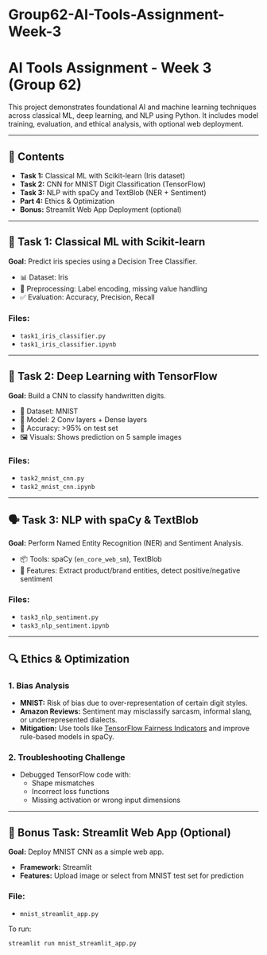 # Group62-AI-Tools-Assignment-Week-3

# AI Tools Assignment - Week 3 (Group 62)

This project demonstrates foundational AI and machine learning techniques across classical ML, deep learning, and NLP using Python. It includes model training, evaluation, and ethical analysis, with optional web deployment.

---

## 📁 Contents

- **Task 1:** Classical ML with Scikit-learn (Iris dataset)
- **Task 2:** CNN for MNIST Digit Classification (TensorFlow)
- **Task 3:** NLP with spaCy and TextBlob (NER + Sentiment)
- **Part 4:** Ethics & Optimization
- **Bonus:** Streamlit Web App Deployment (optional)

---

## 🧠 Task 1: Classical ML with Scikit-learn

**Goal:** Predict iris species using a Decision Tree Classifier.

- 📊 Dataset: Iris
- 🧹 Preprocessing: Label encoding, missing value handling
- ✅ Evaluation: Accuracy, Precision, Recall

### Files:
- `task1_iris_classifier.py`
- `task1_iris_classifier.ipynb`

---

## 🤖 Task 2: Deep Learning with TensorFlow

**Goal:** Build a CNN to classify handwritten digits.

- 🧠 Dataset: MNIST
- 🧱 Model: 2 Conv layers + Dense layers
- 🎯 Accuracy: >95% on test set
- 🖼 Visuals: Shows prediction on 5 sample images

### Files:
- `task2_mnist_cnn.py`
- `task2_mnist_cnn.ipynb`

---

## 🗣️ Task 3: NLP with spaCy & TextBlob

**Goal:** Perform Named Entity Recognition (NER) and Sentiment Analysis.

- 📦 Tools: spaCy (`en_core_web_sm`), TextBlob
- 🧠 Features: Extract product/brand entities, detect positive/negative sentiment

### Files:
- `task3_nlp_sentiment.py`
- `task3_nlp_sentiment.ipynb`

---

## 🔍 Ethics & Optimization

### 1. Bias Analysis
- **MNIST:** Risk of bias due to over-representation of certain digit styles.
- **Amazon Reviews:** Sentiment may misclassify sarcasm, informal slang, or underrepresented dialects.
- **Mitigation:** Use tools like [TensorFlow Fairness Indicators](https://www.tensorflow.org/responsible_ai/fairness_indicators) and improve rule-based models in spaCy.

### 2. Troubleshooting Challenge
- Debugged TensorFlow code with:
  - Shape mismatches
  - Incorrect loss functions
  - Missing activation or wrong input dimensions

---

## 🚀 Bonus Task: Streamlit Web App (Optional)

**Goal:** Deploy MNIST CNN as a simple web app.

- **Framework:** Streamlit
- **Features:** Upload image or select from MNIST test set for prediction

### File:
- `mnist_streamlit_app.py`

To run:
```bash
streamlit run mnist_streamlit_app.py
